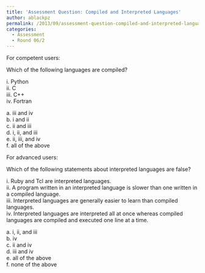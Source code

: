 ```yaml
---
title: 'Assessment Question: Compiled and Interpreted Languages'
author: ablackpz
permalink: /2013/09/assessment-question-compiled-and-interpreted-languages/
categories:
  - Assessment
  - Round 06/2
---
```

For competent users:

Which of the following languages are compiled?

i. Python  
ii. C  
iii. C++  
iv. Fortran

a. iii and iv  
b. i and ii  
c. ii and iii  
d. i, ii, and iii  
e. ii, iii, and iv  
f. all of the above

For advanced users:

Which of the following statements about interpreted languages are false?

i. Ruby and Tcl are interpreted languages.  
ii. A program written in an interpreted language is slower than one written in a compiled language.  
iii. Interpreted languages are generally easier to learn than compiled languages.  
iv. Interpreted languages are interpreted all at once whereas compiled languages are compiled and executed one line at a time.

a. i, ii, and iii  
b. iv  
c. ii and iv  
d. iii and iv  
e. all of the above  
f. none of the above
